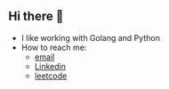 ## Hi there 👋

<!--
**prateekkhenedcodes/prateekkhenedcodes** is a ✨ _special_ ✨ repository because its `README.md` (this file) appears on your GitHub profile.
Here are some ideas to get you started:
-->
<!--
- 🔭 I like working with Golang and Python
<p align="left">
  <img src="https://api.boot.dev/v1/users/public/43211b8e-228e-431d-84b0-77c1327b51a5/thumbnail" >
</p>
-->
- I like working with Golang and Python
- How to reach me:
    - [email](mailto:code.prateekkhened@gmail.com)
    - [Linkedin](https://www.linkedin.com/in/prateekkhened)
    - [leetcode](https://leetcode.com/u/PrateekKhened/)
<!--
- 👯 I’m looking to collaborate on ...
- 🤔 I’m looking for help with ...
- 💬 Ask me about ...
- 📫 How to reach me: ...
- 😄 Pronouns: ...
- ⚡ Fun fact: ...

- I’m currently learning Golang, Backend Development
-->
